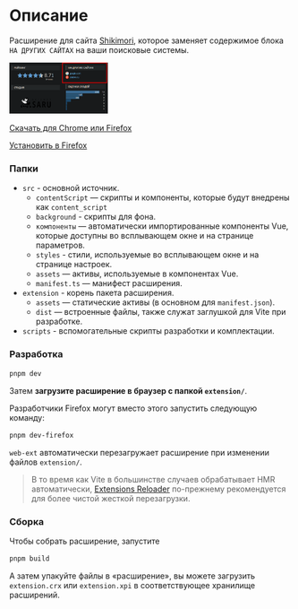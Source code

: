 # Описание
Расширение для сайта <a href="https://shikimori.one/">Shikimori</a>, которое заменяет содержимое блока `НА ДРУГИХ САЙТАХ` на ваши поисковые системы.

<img src="docs/external-links.png" alt="external links" width="35%">

<a href="https://github.com/ivanmem/shikimori-search-extension/releases">Скачать для Chrome или Firefox</a>

<a href="https://addons.mozilla.org/ru/firefox/addon/advanced-search-on-shikimori/">Установить в Firefox</a>

### Папки

- `src` - основной источник.
  - `contentScript` — скрипты и компоненты, которые будут внедрены как `content_script`
  - `background` - скрипты для фона.
  - `компоненты` — автоматически импортированные компоненты Vue, которые доступны во всплывающем окне и на странице параметров.
  - `styles` - стили, используемые во всплывающем окне и на странице настроек.
  - `assets` — активы, используемые в компонентах Vue.
  - `manifest.ts` — манифест расширения.
- `extension` - корень пакета расширения.
  - `assets` — статические активы (в основном для `manifest.json`).
  - `dist` — встроенные файлы, также служат заглушкой для Vite при разработке.
- `scripts` - вспомогательные скрипты разработки и комплектации.

### Разработка

```bash
pnpm dev
```

Затем **загрузите расширение в браузер с папкой `extension/`**.

Разработчики Firefox могут вместо этого запустить следующую команду:

```bash
pnpm dev-firefox
```

`web-ext` автоматически перезагружает расширение при изменении файлов `extension/`.

> В то время как Vite в большинстве случаев обрабатывает HMR автоматически, [Extensions Reloader](https://chrome.google.com/webstore/detail/fimgfedafeadlieiabdeeaodndnlbhid) по-прежнему рекомендуется для более чистой жесткой перезагрузки.

### Сборка

Чтобы собрать расширение, запустите

```bash
pnpm build
```

А затем упакуйте файлы в «расширение», вы можете загрузить `extension.crx` или `extension.xpi` в соответствующее хранилище расширений.